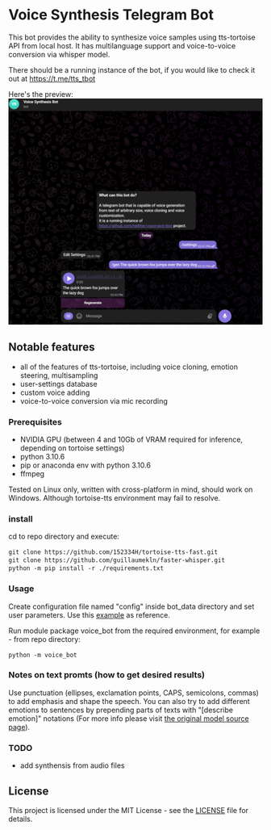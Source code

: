 # Voice Synthesis Telegram Bot
This bot provides the ability to synthesize voice samples using tts-tortoise API from local host. It has multilanguage support and voice-to-voice conversion via whisper model.

There should be a running instance of the bot, if you would like to check it out at https://t.me/tts_tbot

Here's the preview:
![synthesis demo](rsc/demo.gif)

## Notable features
 * all of the features of tts-tortoise, including voice cloning, emotion steering, multisampling
 * user-settings database
 * custom voice adding
 * voice-to-voice conversion via mic recording
 
### Prerequisites
 * NVIDIA GPU (between 4 and 10Gb of VRAM required for inference, depending on tortoise settings)
 * python 3.10.6
 * pip or anaconda env with python 3.10.6
 * ffmpeg
 
Tested on Linux only, written with cross-platform in mind, should work on Windows. Although tortoise-tts environment may fail to resolve.
### install
cd to repo directory and execute:
```
git clone https://github.com/152334H/tortoise-tts-fast.git
git clone https://github.com/guillaumekln/faster-whisper.git
python -m pip install -r ./requirements.txt
```

### Usage
Create configuration file named "config" inside bot_data directory
and set user parameters. Use this [example](bot_data/config_example) as reference.

Run module package voice_bot from the required environment, for example - from repo directory:
```
python -m voice_bot
```

### Notes on text promts (how to get desired results)
Use punctuation (ellipses, exclamation points, CAPS, semicolons, commas) to add emphasis and shape the speech.
You can also try to add different emotions to sentences by prepending parts of texts with "[describe emotion]" 
notations (For more info please visit [the original model source page](https://github.com/neonbjb/tortoise-tts)).

### TODO
 * add synthensis from audio files

## License
This project is licensed under the MIT License - see the [LICENSE](LICENSE) file for details.
